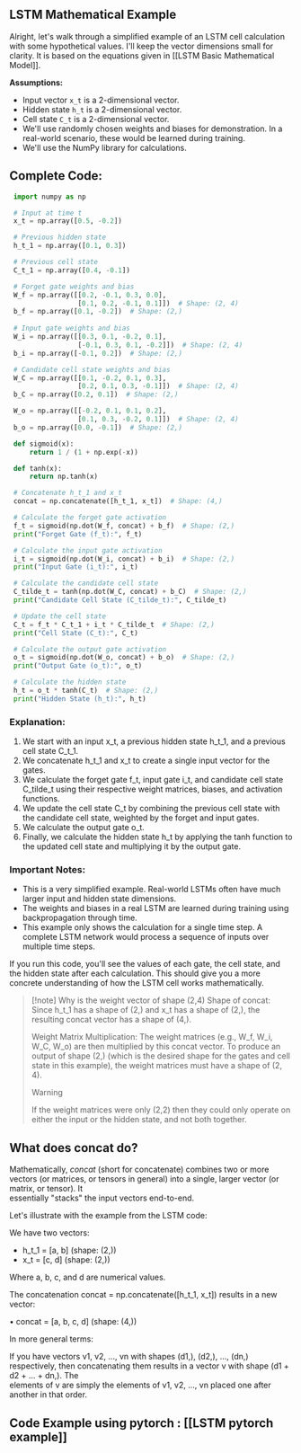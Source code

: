 ## LSTM Mathematical Example

Alright, let's walk through a simplified example of an LSTM cell calculation with some hypothetical values. I'll keep the vector dimensions small for clarity. It is based on the equations given in [[LSTM Basic Mathematical Model]].

**Assumptions:**

- Input vector `x_t` is a 2-dimensional vector.
- Hidden state `h_t` is a 2-dimensional vector.
- Cell state `C_t` is a 2-dimensional vector.
- We'll use randomly chosen weights and biases for demonstration. In a real-world scenario, these would be learned during training.
- We'll use the NumPy library for calculations.

## Complete Code:

``` python 
 import numpy as np

 # Input at time t
 x_t = np.array([0.5, -0.2])

 # Previous hidden state
 h_t_1 = np.array([0.1, 0.3])

 # Previous cell state
 C_t_1 = np.array([0.4, -0.1])

 # Forget gate weights and bias
 W_f = np.array([[0.2, -0.1, 0.3, 0.0],
                 [0.1, 0.2, -0.1, 0.1]])  # Shape: (2, 4)
 b_f = np.array([0.1, -0.2])  # Shape: (2,)
 
 # Input gate weights and bias
 W_i = np.array([[0.3, 0.1, -0.2, 0.1],
                 [-0.1, 0.3, 0.1, -0.2]])  # Shape: (2, 4)
 b_i = np.array([-0.1, 0.2])  # Shape: (2,)

 # Candidate cell state weights and bias
 W_C = np.array([[0.1, -0.2, 0.1, 0.3],
                 [0.2, 0.1, 0.3, -0.1]])  # Shape: (2, 4)
 b_C = np.array([0.2, 0.1])  # Shape: (2,)

 W_o = np.array([[-0.2, 0.1, 0.1, 0.2],
                 [0.1, 0.3, -0.2, 0.1]])  # Shape: (2, 4)
 b_o = np.array([0.0, -0.1])  # Shape: (2,)

 def sigmoid(x):
     return 1 / (1 + np.exp(-x))

 def tanh(x):
     return np.tanh(x)

 # Concatenate h_t_1 and x_t
 concat = np.concatenate([h_t_1, x_t])  # Shape: (4,)

 # Calculate the forget gate activation
 f_t = sigmoid(np.dot(W_f, concat) + b_f)  # Shape: (2,)
 print("Forget Gate (f_t):", f_t)

 # Calculate the input gate activation
 i_t = sigmoid(np.dot(W_i, concat) + b_i)  # Shape: (2,)
 print("Input Gate (i_t):", i_t)

 # Calculate the candidate cell state
 C_tilde_t = tanh(np.dot(W_C, concat) + b_C)  # Shape: (2,)
 print("Candidate Cell State (C_tilde_t):", C_tilde_t)

 # Update the cell state
 C_t = f_t * C_t_1 + i_t * C_tilde_t  # Shape: (2,)
 print("Cell State (C_t):", C_t)

 # Calculate the output gate activation
 o_t = sigmoid(np.dot(W_o, concat) + b_o)  # Shape: (2,)
 print("Output Gate (o_t):", o_t)

 # Calculate the hidden state
 h_t = o_t * tanh(C_t)  # Shape: (2,)
 print("Hidden State (h_t):", h_t)

```

### Explanation:

 1. We start with an input x_t, a previous hidden state h_t_1, and a previous cell state C_t_1.
 2. We concatenate h_t_1 and x_t to create a single input vector for the gates.
 3. We calculate the forget gate f_t, input gate i_t, and candidate cell state C_tilde_t using their respective weight matrices, biases, and activation functions.
 4. We update the cell state C_t by combining the previous cell state with the candidate cell state, weighted by the forget and input gates.
 5. We calculate the output gate o_t.
 6. Finally, we calculate the hidden state h_t by applying the tanh function to the updated cell state and multiplying it by the output gate.

### Important Notes:

 - This is a very simplified example. Real-world LSTMs often have much larger input and hidden state dimensions.
 - The weights and biases in a real LSTM are learned during training using backpropagation through time.
 - This example only shows the calculation for a single time step. A complete LSTM network would process a sequence of inputs over multiple time steps.

If you run this code, you'll see the values of each gate, the cell state, and the hidden state after each calculation. This should give you a more concrete understanding of 
how the LSTM cell works mathematically.

>[!note] Why is the weight vector of shape (2,4)
>Shape of concat:  Since h_t_1 has a shape of (2,) and x_t has a shape of (2,), the resulting concat vector has a shape of (4,).
>
>Weight Matrix Multiplication: The weight matrices (e.g., W_f, W_i, W_C, W_o) are then multiplied by this concat vector.  To produce an output of shape (2,) (which is the 
   desired shape for the gates and cell state in this example), the weight matrices must have a shape of (2, 4). 
   >>[!warning]
   >If the weight matrices were only (2,2) then they could only operate on either the input or the hidden state, and not both together.
   
## What does concat do?
Mathematically, *concat* (short for concatenate) combines two or more vectors (or matrices, or tensors in general) into a single, larger vector (or matrix, or tensor). It     
essentially "stacks" the input vectors end-to-end.

Let's illustrate with the example from the LSTM code:

We have two vectors:

 - h_t_1 = [a, b]  (shape: (2,))
 - x_t = [c, d]  (shape: (2,))

Where a, b, c, and d are numerical values.

The concatenation concat = np.concatenate([h_t_1, x_t]) results in a new vector:

 • concat = [a, b, c, d] (shape: (4,))

In more general terms:

If you have vectors  v1, v2, ..., vn with shapes (d1,), (d2,), ..., (dn,) respectively, then concatenating them results in a vector v with shape (d1 + d2 + ... + dn,). The  
elements of v are simply the elements of v1, v2, ..., vn placed one after another in that order.

## Code Example using pytorch : [[LSTM pytorch example]]

   



